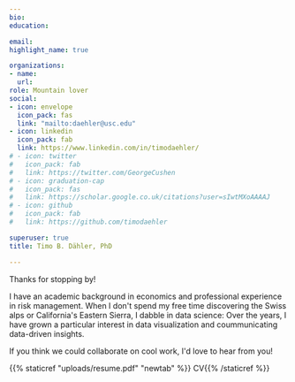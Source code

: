 ```yaml
---
bio:
education:

email: 
highlight_name: true

organizations:
- name: 
  url: 
role: Mountain lover
social:
- icon: envelope
  icon_pack: fas
  link: "mailto:daehler@usc.edu"
- icon: linkedin
  icon_pack: fab
  link: https://www.linkedin.com/in/timodaehler/
# - icon: twitter
#   icon_pack: fab
#   link: https://twitter.com/GeorgeCushen
# - icon: graduation-cap
#   icon_pack: fas
#   link: https://scholar.google.co.uk/citations?user=sIwtMXoAAAAJ
# - icon: github
#   icon_pack: fab
#   link: https://github.com/timodaehler

superuser: true
title: Timo B. Dähler, PhD

---
```

Thanks for stopping by! 

I have an academic background in economics and professional experience in risk management. When I don't spend my free time discovering the Swiss alps or California's Eastern Sierra, I dabble in data science: Over the years, I have grown a particular interest in data visualization and coummunicating data-driven insights. 

If you think we could collaborate on cool work, I'd love to hear from you!

{{% staticref "uploads/resume.pdf" "newtab" %}}<i class="fa-solid fa-file-arrow-down"></i> CV{{% /staticref %}} 



